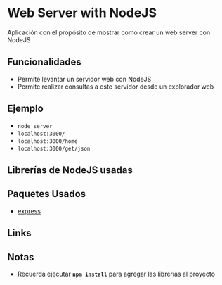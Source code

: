# Web Server with NodeJS

Aplicación con el propósito de mostrar como crear un web server con NodeJS

## Funcionalidades

* Permite levantar un servidor web con NodeJS
* Permite realizar consultas a este servidor desde un explorador web

## Ejemplo

* `node server`
* `localhost:3000/`
* `localhost:3000/home`
* `localhost:3000/get/json`

## Librerías de NodeJS usadas

## Paquetes Usados

* [express](http://bit.ly/2LCToHk)

## Links

## Notas

* Recuerda ejecutar **`npm install`** para agregar las librerías al proyecto